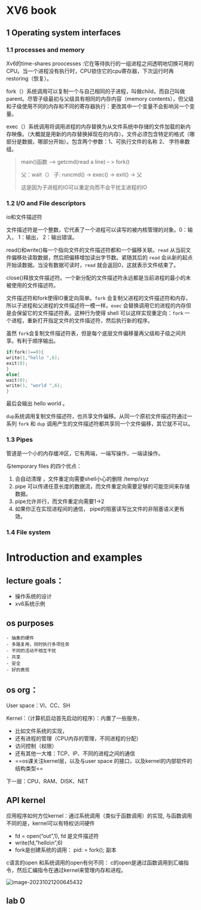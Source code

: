 # XV6 book

## 1 Operating system interfaces

### 	1.1 processes and memory

Xv6的time-shares proocesses :它在等待执行的一组进程之间透明地切换可用的CPU。当一个进程没有执行时，CPU锁住它的cpu寄存器，下次运行时再restoring（恢复）。

fork（）系统调用可以复制一个与自己相同的子进程，叫做child，而自己叫做parent。尽管子级最初与父级具有相同的内存内容（memory contents），但父级和子级使用不同的内存和不同的寄存器执行：更改其中一个变量不会影响另一个变量。

exec（）系统调用将调用进程的内存替换为从文件系统中存储的文件加载的新内存映像。（大概就是用新的内存替换掉现在的内存）。文件必须包含特定的格式（哪部分是数据，哪部分开始）。包含两个参数：1、可执行文件的名称  2、 字符串数组。

>  main()函数 –> getcmd(read a line) – > fork() 
>
> 父：wait（）  子: runcmd() -> exec() -> exit() -> 父
>
> 这是因为子进程的IO可以重定向而不会干扰主进程的IO

### 	1.2 I/O  and File descriptors

io和文件描述符

文件描述符是一个整数，它代表了一个进程可以读写的被内核管理的对象。0：输入， 1：输出， 2：输出错误。

read()和write()每一个指向文件的文件描述符都和一个偏移关联。`read` 从当前文件偏移处读取数据，然后把偏移增加读出字节数。紧随其后的 `read` 会从新的起点开始读数据。当没有数据可读时，`read` 就会返回0，这就表示文件结束了。

close()释放文件描述符。一个新分配的文件描述符永远都是当前进程的最小的未被使用的文件描述符。

文件描述符和fork使得IO重定向简单。`fork` 会复制父进程的文件描述符和内存，所以子进程和父进程的文件描述符一模一样。`exec` 会替换调用它的进程的内存但是会保留它的文件描述符表。这种行为使得 shell 可以这样实现重定向：`fork` 一个进程，重新打开指定文件的文件描述符，然后执行新的程序。

虽然 `fork`会复制文件描述符表，但是每个底层文件偏移量再父级和子级之间共享。有利于顺序输出。

```c
if(fork()==0){
write(1,"hello ",6);
exit(0);
}
else{
wait(0);
write(1, "world ",6);
}
```

最后会输出 hello world 。

`dup`系统调用复制文件描述符，也共享文件偏移。从同一个原初文件描述符通过一系列 `fork` 和 `dup` 调用产生的文件描述符都共享同一个文件偏移，其它就不可以。

### 	1.3 Pipes

管道是一个小的内存缓冲区，它有两端，一端写操作，一端读操作。

与temporary files 的四个优点：

1. 会自动清理 ，文件重定向需要shell小心的删除 /temp/xyz    
2. pipe 可以传递任意长度的数据流，而文件重定向需要足够的可能空间来存储数据。 
3. pipe允许并行，而文件重定向需要1->2  
4. 如果你正在实现进程间的通信， pipe的阻塞读写比文件的非阻塞语义更有效。

### 	1.4 File system



# Introduction and examples

## lecture **goals：**

- 操作系统的设计
- xv6系统示例

## **os purposes**

	- 抽象的硬件
	- 多路复用，同时执行多项任务
	- 不同的活动不相互干扰
	- 共享
	- 安全
	- 好的表现

## **os org：**

User space：VI、CC、SH

Kernel：（计算机启动首先启动的程序）：内置了一些服务，

- 比如文件系统的实现，
- 还有进程的管理（CPU内存的管理，不同进程的分配）
- 访问控制（权限）
- 还有其他一大堆：TCP、IP、不同的进程之间的通信
-  ==os课关注kernel层，以及与user space 的接口，以及kernel的内部软件的结构类型==

下一层：CPU、RAM、DISK、NET

## API kernel

应用程序如何方位kernel：通过系统调用（类似于函数调用）的实现, 与函数调用不同的是，kernel可以有特权访问硬件

- fd = open(“out”,1),  fd 是文件描述符
- write(fd,”hello\n”,6)
- fork是创建系统的调用：  pid: = fork();  副本

c语言的open 和系统调用的open有何不同： c的open是通过函数调用到汇编指令，然后汇编指令在通过kernel来管理内存和进程。

![image-20231021200645432](https://raw.githubusercontent.com/kakarotto007/final/master/image-20231021200645432.png)

## lab 0

